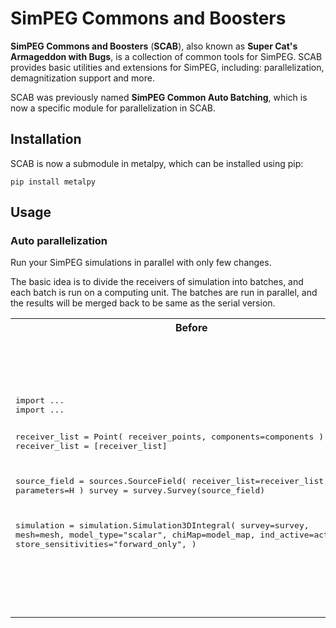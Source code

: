 SimPEG Commons and Boosters
===========================

**SimPEG Commons and Boosters** (**SCAB**), also known as **Super Cat's Armageddon with Bugs**, is a collection of common tools for SimPEG.
SCAB provides basic utilities and extensions for SimPEG, including: parallelization, demagnitization support and more. 

SCAB was previously named **SimPEG Common Auto Batching**, which is now a specific module for parallelization in SCAB.

Installation
------------
SCAB is now a submodule in metalpy, which can be installed using pip:

    pip install metalpy


Usage
-----
### Auto parallelization

Run your SimPEG simulations in parallel with only few changes.

The basic idea is to divide the receivers of simulation into batches, and each batch is run on a computing unit.
The batches are run in parallel, and the results will be merged back to be same as the serial version.

<table>
  <tr>
    <th>Before</th>
    <th>After</th>
  </tr>
  <tr>
    <td><pre lang="python">
import ...
import ...

receiver_list = Point(
    receiver_points, 
    components=components
)
receiver_list = [receiver_list]

source_field = sources.SourceField(
    receiver_list=receiver_list, parameters=H
)
survey = survey.Survey(source_field)

simulation = simulation.Simulation3DIntegral(
    survey=survey,
    mesh=mesh,
    model_type="scalar",
    chiMap=model_map,
    ind_active=active_ind,
    store_sensitivities="forward_only",
)
    </pre></td>
    <td><pre lang="python">
import ...
import ...
**_from metalpy.scab import parallelized_**
**_from metalpy.mepa import Executor_**

receiver_list = Point(
    receiver_points, 
    components=components
)
receiver_list = [receiver_list]

source_field = sources.SourceField.**_parallel_**(
    receiver_list=receiver_list, parameters=H
)
survey = survey.Survey.**_parallel_**(source_field)

**_executor = DaskExecutor('tcp://scheduler.addr:8786')_**

simulation = simulation.Simulation3DIntegral.**_parallel_**(
    survey=survey,
    mesh=mesh,
    model_type="scalar",
    chiMap=model_map,
    ind_active=active_ind,
    store_sensitivities="forward_only",
    **_executor=executor_**,
)
    </pre></td>
  </tr>
</table>
